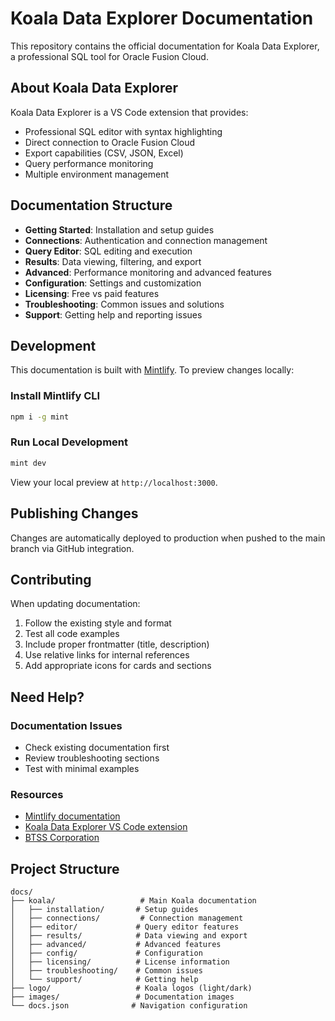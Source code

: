 # Koala Data Explorer Documentation

This repository contains the official documentation for Koala Data Explorer, a professional SQL tool for Oracle Fusion Cloud.

## About Koala Data Explorer

Koala Data Explorer is a VS Code extension that provides:

- Professional SQL editor with syntax highlighting
- Direct connection to Oracle Fusion Cloud
- Export capabilities (CSV, JSON, Excel)
- Query performance monitoring
- Multiple environment management

## Documentation Structure

- **Getting Started**: Installation and setup guides
- **Connections**: Authentication and connection management
- **Query Editor**: SQL editing and execution
- **Results**: Data viewing, filtering, and export
- **Advanced**: Performance monitoring and advanced features
- **Configuration**: Settings and customization
- **Licensing**: Free vs paid features
- **Troubleshooting**: Common issues and solutions
- **Support**: Getting help and reporting issues

## Development

This documentation is built with [Mintlify](https://mintlify.com). To preview changes locally:

### Install Mintlify CLI

```bash
npm i -g mint
```

### Run Local Development

```bash
mint dev
```

View your local preview at `http://localhost:3000`.

## Publishing Changes

Changes are automatically deployed to production when pushed to the main branch via GitHub integration.

## Contributing

When updating documentation:

1. Follow the existing style and format
2. Test all code examples
3. Include proper frontmatter (title, description)
4. Use relative links for internal references
5. Add appropriate icons for cards and sections

## Need Help?

### Documentation Issues
- Check existing documentation first
- Review troubleshooting sections
- Test with minimal examples

### Resources
- [Mintlify documentation](https://mintlify.com/docs)
- [Koala Data Explorer VS Code extension](https://marketplace.visualstudio.com/items?itemName=btss.koala-data-explorer)
- [BTSS Corporation](https://btsscorp.com)

## Project Structure

```
docs/
├── koala/                   # Main Koala documentation
│   ├── installation/       # Setup guides
│   ├── connections/         # Connection management
│   ├── editor/             # Query editor features
│   ├── results/            # Data viewing and export
│   ├── advanced/           # Advanced features
│   ├── config/             # Configuration
│   ├── licensing/          # License information
│   ├── troubleshooting/    # Common issues
│   └── support/            # Getting help
├── logo/                   # Koala logos (light/dark)
├── images/                 # Documentation images
└── docs.json              # Navigation configuration
```